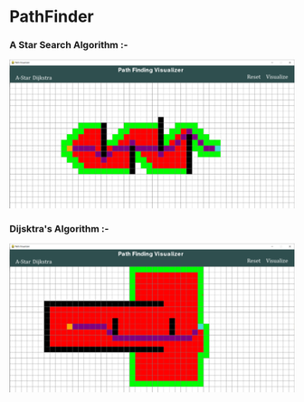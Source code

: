 # PathFinder
<h3><b>A Star Search Algorithm :-</b></h3>

![](Astar.png)

<h3><b>Dijsktra's Algorithm :-</h3>

![](Dijkstra.png)
